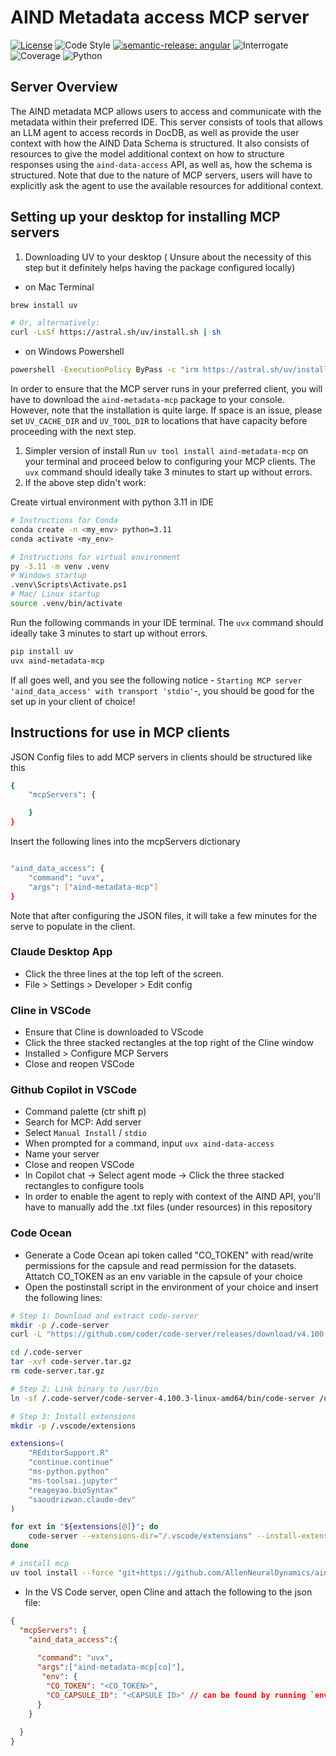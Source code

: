 # AIND Metadata access MCP server

[![License](https://img.shields.io/badge/license-MIT-brightgreen)](LICENSE)
![Code Style](https://img.shields.io/badge/code%20style-black-black)
[![semantic-release: angular](https://img.shields.io/badge/semantic--release-angular-e10079?logo=semantic-release)](https://github.com/semantic-release/semantic-release)
![Interrogate](https://img.shields.io/badge/interrogate-95.5%25-brightgreen)
![Coverage](https://img.shields.io/badge/coverage-100%25-brightgreen?logo=codecov)
![Python](https://img.shields.io/badge/python->=3.11-blue?logo=python)

## Server Overview

The AIND metadata MCP allows users to access and communicate with the metadata within their preferred IDE. This server consists of tools that allows an LLM agent to access records in DocDB, as well as provide the user context with how the AIND Data Schema is structured. It also consists of resources to give the model additional context on how to structure responses using the `aind-data-access` API, as well as, how the schema is structured. Note that due to the nature of MCP servers, users will have to explicitly ask the agent to use the available resources for additional context.

## Setting up your desktop for installing MCP servers

1. Downloading UV to your desktop
   ( Unsure about the necessity of this step but it definitely helps having the package configured locally)

- on Mac Terminal

```bash
brew install uv

# Or, alternatively:
curl -LsSf https://astral.sh/uv/install.sh | sh
```

- on Windows Powershell

```bash
powershell -ExecutionPolicy ByPass -c "irm https://astral.sh/uv/install.ps1 | iex"
```

In order to ensure that the MCP server runs in your preferred client, you will have to download the `aind-metadata-mcp` package to your console. However, note that the installation is quite large. If space is an issue, please set `UV_CACHE_DIR` and `UV_TOOL_DIR` to locations that have capacity before proceeding with the next step.

1. Simpler version of install
   Run `uv tool install aind-metadata-mcp` on your terminal and proceed below to configuring your MCP clients. The `uvx` command should ideally take 3 minutes to start up without errors.
2. If the above step didn't work:

Create virtual environment with python 3.11 in IDE

```bash
# Instructions for Conda
conda create -n <my_env> python=3.11
conda activate <my_env>

# Instructions for virtual environment
py -3.11 -m venv .venv
# Windows startup
.venv\Scripts\Activate.ps1 
# Mac/ Linux startup
source .venv/bin/activate 
```

Run the following commands in your IDE terminal. The `uvx` command should ideally take 3 minutes to start up without errors.

```bash
pip install uv
uvx aind-metadata-mcp
```

If all goes well, and you see the following notice - `Starting MCP server 'aind_data_access' with transport 'stdio'`-, you should be good for the set up in your client of choice!

## Instructions for use in MCP clients

JSON Config files to add MCP servers in clients should be structured like this

```bash
{
    "mcpServers": {

    }
}
```

Insert the following lines into the mcpServers dictionary

```bash

"aind_data_access": {
    "command": "uvx",
    "args": ["aind-metadata-mcp"]
}

```

Note that after configuring the JSON files, it will take a few minutes for the serve to populate in the client.

### Claude Desktop App

- Click the three lines at the top left of the screen.
- File > Settings > Developer > Edit config

### Cline in VSCode

- Ensure that Cline is downloaded to VScode
- Click the three stacked rectangles at the top right of the Cline window
- Installed > Configure MCP Servers
- Close and reopen VSCode

### Github Copilot in VSCode

- Command palette (ctr shift p)
- Search for MCP: Add server
- Select `Manual Install` / `stdio`
- When prompted for a command, input `uvx aind-data-access`
- Name your server
- Close and reopen VSCode
- In Copilot chat -> Select agent mode -> Click the three stacked rectangles to configure tools
- In order to enable the agent to reply with context of the AIND API, you'll have to manually add the .txt files (under resources) in this repository

### Code Ocean

- Generate a Code Ocean api token called "CO_TOKEN" with read/write permissions for the capsule and read permission for the datasets.
Attatch CO_TOKEN as an env variable in the capsule of your choice
- Open the postinstall script in the environment of your choice and insert the following lines:

```bash
# Step 1: Download and extract code-server
mkdir -p /.code-server
curl -L "https://github.com/coder/code-server/releases/download/v4.100.3/code-server-4.100.3-linux-amd64.tar.gz" -o /.code-server/code-server.tar.gz

cd /.code-server
tar -xvf code-server.tar.gz
rm code-server.tar.gz

# Step 2: Link binary to /usr/bin
ln -sf /.code-server/code-server-4.100.3-linux-amd64/bin/code-server /usr/bin/code-server

# Step 3: Install extensions
mkdir -p /.vscode/extensions

extensions=(
    "REditorSupport.R"
    "continue.continue"
    "ms-python.python"
    "ms-toolsai.jupyter"
    "reageyao.bioSyntax"
    "saoudrizwan.claude-dev"
)

for ext in "${extensions[@]}"; do
    code-server --extensions-dir="/.vscode/extensions" --install-extension "$ext"
done

# install mcp 
uv tool install --force "git+https://github.com/AllenNeuralDynamics/aind-metadata-mcp.git@test[co]"
```

- In the VS Code server, open Cline and attach the following to the json file:

```json
{
  "mcpServers": {
    "aind_data_access":{
  
      "command": "uvx",
      "args":["aind-metadata-mcp[co]"],
       "env": {
        "CO_TOKEN": "<CO_TOKEN>",
        "CO_CAPSULE_ID": "<CAPSULE ID>" // can be found by running `env | grep -i capsule` in the terminal
      }
    }
  
  }
}
```
